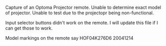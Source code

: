Capture of an Optoma Projector remote. Unable to determine exact model of projector. Unable to test due to the projectopr being non-functional.

Input selector buttons didn't work on the remote. I will update this file if I can get those to work.

Model markings on the remote say HOF04K276D6 20041214
